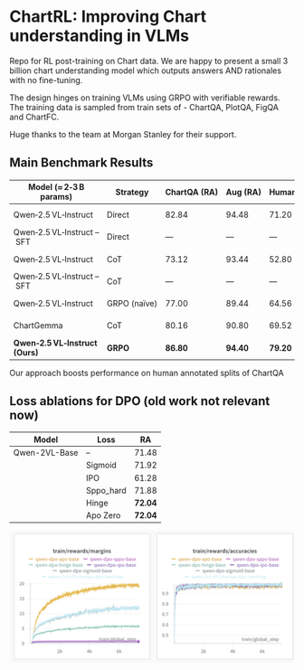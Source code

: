 # ChartRL: Improving Chart understanding in VLMs 

Repo for RL post-training on Chart data. We are happy to present a small 3 billion chart understanding model which outputs answers AND rationales with no fine-tuning.

The design hinges on training VLMs using GRPO with verifiable rewards.
The training data is sampled from train sets of - ChartQA, PlotQA, FigQA and ChartFC.


Huge thanks to the team at Morgan Stanley for their support.



## Main Benchmark Results

| Model (≈ 2‑3 B params)     | Strategy        | ChartQA&nbsp;(RA) | Aug&nbsp;(RA) | Human&nbsp;(RA) | Notes                     |
|----------------------------|-----------------|------------------|---------------|-----------------|---------------------------|
| Qwen‑2.5 VL‑Instruct       | Direct          | 82.84            | 94.48         | 71.20           | No rationales             |
| Qwen‑2.5 VL‑Instruct – SFT | Direct          | —                | —             | —               | No rationales             |
| Qwen‑2.5 VL‑Instruct       | CoT             | 73.12            | 93.44         | 52.80           | Very bad rationales       |
| Qwen‑2.5 VL‑Instruct – SFT | CoT             | —                | —             | —               | No rationales             |
| Qwen‑2.5 VL‑Instruct       | GRPO (naïve)    | 77.00            | 89.44         | 64.56           | Good rationales           |
| ChartGemma   | CoT        | 80.16        | 90.80     | 69.52       | **Solid rationales**      |
| **Qwen‑2.5 VL‑Instruct (Ours)**   | **GRPO**        | **86.80**        | **94.40**     | **79.20**       | **Solid rationales**      |



Our approach boosts performance on human annotated splits of ChartQA 


## Loss ablations for DPO (old work not relevant now)

| Model          | Loss       | RA    |
|----------------|------------|-------|
| Qwen-2VL-Base  | –          | 71.48 |
|                | Sigmoid    | 71.92 |
|                | IPO        | 61.28 |
|                | Sppo_hard  | 71.88 |
|                | Hinge      | **72.04** |
|                | Apo Zero   | **72.04** |


![image info](./ablation-dpo-loss.png "Ablation DPO Loss")



